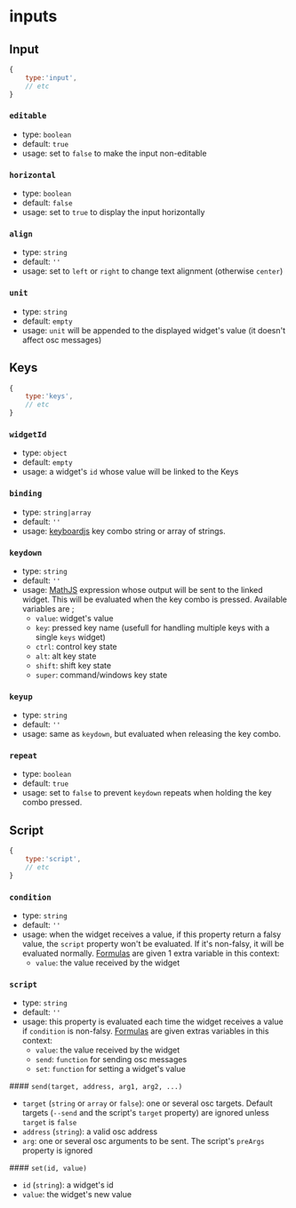 # inputs

## Input


```js
{
    type:'input',
    // etc
}
```

### `editable`
- type: `boolean`
- default: `true`
- usage: set to `false` to make the input non-editable

### `horizontal`
- type: `boolean`
- default: `false`
- usage: set to `true` to display the input horizontally

### `align`
- type: `string`
- default: `''`
- usage: set to `left` or `right` to change text alignment (otherwise `center`)

### `unit`
- type: `string`
- default: `empty`
- usage: `unit` will be appended to the displayed widget's value (it doesn't affect osc messages)


## Keys


```js
{
    type:'keys',
    // etc
}
```

### `widgetId`
- type: `object`
- default: `empty`
- usage: a widget's `id` whose value will be linked to the Keys

### `binding`
- type: `string|array`
- default: `''`
- usage: [keyboardjs](https://github.com/RobertWHurst/KeyboardJS) key combo string or array of strings.

### `keydown`
- type: `string`
- default: `''`
- usage: [MathJS](http://mathjs.org/docs/expressions/syntax.html) expression whose output will be sent to the linked widget. This will be evaluated when the key combo is pressed. Available variables are ;
  - `value`: widget's value
  - `key`: pressed key name (usefull for handling multiple keys with a single `keys` widget)
  - `ctrl`: control key state
  - `alt`: alt key state    
  - `shift`: shift key state   
  - `super`: command/windows key state   

### `keyup`
- type: `string`
- default: `''`
- usage: same as `keydown`, but evaluated when releasing the key combo.

### `repeat`
- type: `boolean`
- default: `true`
- usage: set to `false` to prevent `keydown` repeats when holding the key combo pressed.


## Script


```js
{
    type:'script',
    // etc
}
```

### `condition`
- type: `string`
- default: `''`
- usage: when the widget receives a value, if this property return a falsy value, the `script` property won't be evaluated. If it's non-falsy, it will be evaluated normally. [Formulas](../extras/advanced-property-syntax/#formulas) are given 1 extra variable in this context:
  - `value`: the value received by the widget

### `script`
- type: `string`
- default: `''`
- usage: this property is evaluated each time the widget receives a value if `condition` is non-falsy. [Formulas](../extras/advanced-property-syntax/#formulas) are given extras variables in this context:
  - `value`: the value received by the widget
  - `send`: `function` for sending osc messages
  - `set`: `function` for setting a widget's value

#### `send(target, address, arg1, arg2, ...)`
- `target` (`string` or `array` or `false`): one or several osc targets. Default targets (`--send` and the script's `target` property) are ignored unless `target` is `false`
- `address` (`string`): a valid osc address
- `arg`: one or several osc arguments to be sent. The script's `preArgs` property is ignored


#### `set(id, value)`
- `id` (`string`): a widget's id
- `value`: the widget's new value
